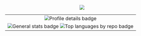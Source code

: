 <!-- <div align="center">
  <h3>Minha Jornada de Contribuições 🐍</h3>
  <img src="https://raw.githubusercontent.com/heloisarayol/heloisarayol/output/github-contribution-grid-snake.svg" alt="github contribution grid snake animation">
</div> -->

<div align="center">
  <img  src="https://capsule-render.vercel.app/api?type=waving&height=150&color=0:BAFFFE,100:FF5494&fontAlign=33&descAlignY=36"/>
  <table width="100%">
      <tbody>
        <tr align="center">
          <td>
            <img src="http://github-profile-summary-cards.vercel.app/api/cards/profile-details?username=heloisarayol&theme=radical" alt="Profile details badge"/>
          </td>
        </tr>
        <tr align="center">
          <td>
            <img src="http://github-profile-summary-cards.vercel.app/api/cards/stats?username=heloisarayol&theme=radical" alt="General stats badge"/>
            <img src="http://github-profile-summary-cards.vercel.app/api/cards/repos-per-language?username=heloisarayol&theme=radical" alt="Top languages by repo badge"/>
          </td>
        </tr>
      </tbody>
    </table>
  
</div>
  



